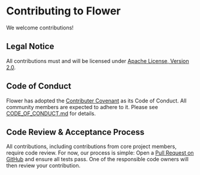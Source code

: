 # Contributing to Flower

We welcome contributions!

## Legal Notice

All contributions must and will be licensed under [Apache License, Version 2.0](https://www.apache.org/licenses/LICENSE-2.0.html).

## Code of Conduct

Flower has adopted the [Contributer Covenant](https://www.contributor-covenant.org/) as its Code of Conduct. All community members are expected to adhere to it. Please see [CODE_OF_CONDUCT.md](CODE_OF_CONDUCT.md) for details.

## Code Review & Acceptance Process

All contributions, including contributions from core project members, require code review. For now, our process is simple: Open a [Pull Request on GitHub](https://help.github.com/en/github/collaborating-with-issues-and-pull-requests/about-pull-requests) and ensure all tests pass. One of the responsible code owners will then review your contribution.
